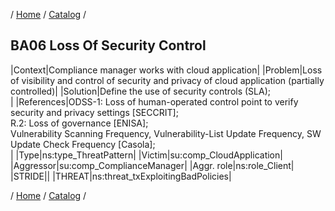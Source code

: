 / [Home](/acctp/) / [Catalog](/acctp/catalog/) /

## BA06 Loss Of Security Control

|Context|Compliance manager works with cloud application|
|Problem|Loss of visibility and control of security and privacy of cloud application (partially controlled)|
|Solution|Define the use of security controls (SLA);<br />|
|References|ODSS-1: Loss of human-operated control point to verify security and privacy settings [SECCRIT];<br /> R.2: Loss of governance [ENISA];<br /> Vulnerability Scanning Frequency, Vulnerability-List Update Frequency, SW Update Check Frequency [Casola];<br />|
|Type|ns:type_ThreatPattern|
|Victim|su:comp_CloudApplication|
|Aggressor|su:comp_ComplianceManager|
|Aggr. role|ns:role_Client|
|STRIDE||
|THREAT|ns:threat_txExploitingBadPolicies|

/ [Home](/acctp/) / [Catalog](/acctp/catalog/) /
